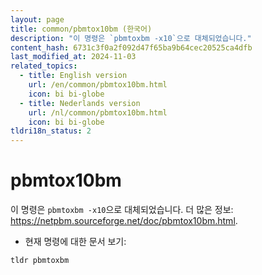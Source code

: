 ```yaml
---
layout: page
title: common/pbmtox10bm (한국어)
description: "이 명령은 `pbmtoxbm -x10`으로 대체되었습니다."
content_hash: 6731c3f0a2f092d47f65ba9b64cec20525ca4dfb
last_modified_at: 2024-11-03
related_topics:
  - title: English version
    url: /en/common/pbmtox10bm.html
    icon: bi bi-globe
  - title: Nederlands version
    url: /nl/common/pbmtox10bm.html
    icon: bi bi-globe
tldri18n_status: 2
---
```

# pbmtox10bm

이 명령은 `pbmtoxbm -x10`으로 대체되었습니다.
더 많은 정보: <https://netpbm.sourceforge.net/doc/pbmtox10bm.html>.

- 현재 명령에 대한 문서 보기:

`tldr pbmtoxbm`
